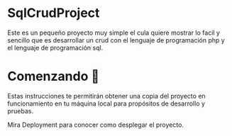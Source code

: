 # SqlCrudProject

Este es un pequeño proyecto muy simple el cula quiere mostrar lo facil y sencillo que es desarrollar un crud con el lenguaje de programación php y el lenguaje de programación sql.

# Comenzando 🚀

Estas instrucciones te permitirán obtener una copia del proyecto en funcionamiento en tu máquina local para propósitos de desarrollo y pruebas.

Mira Deployment para conocer como desplegar el proyecto.

